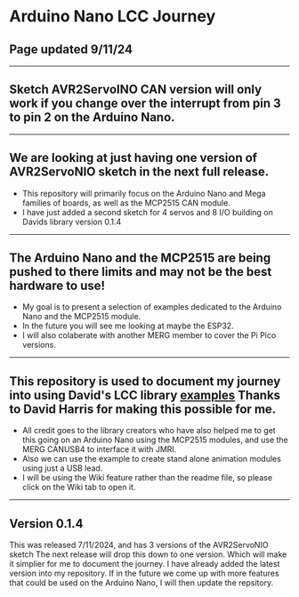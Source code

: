 # Arduino Nano LCC Journey

## Page updated 9/11/24

----

## Sketch AVR2ServoINO CAN version will only work if you change over the interrupt from pin 3 to pin 2 on the Arduino Nano.

----

## We are looking at just having one version of AVR2ServoNIO sketch in the next full release.

- This repository will primarily focus on the Arduino Nano and Mega families of boards, as well as the MCP2515 CAN module.
- I have just added a second sketch for 4 servos and 8 I/O building on Davids library version 0.1.4

----

## The Arduino Nano and the MCP2515 are being pushed to there limits and may not be the best hardware to use!

- My goal is to present a selection of examples dedicated to the Arduino Nano and the MCP2515 module.
- In the future you will see me looking at maybe the ESP32.
- I will also colaberate with another MERG member to cover the Pi Pico versions.

----

## This repository is used to document my journey into using David's LCC library [examples](https://github.com/openlcb/OpenLCB_Single_Thread) Thanks to David Harris for making this possible for me.

- All credit goes to the library creators who have also helped me to get this going on an Arduino Nano using the MCP2515 modules, and use the MERG CANUSB4 to interface it with JMRI.
- Also we can use the example to create stand alone animation modules using just a USB lead.
- I will be using the Wiki feature rather than the readme file, so please click on the Wiki tab to open it.

----

## Version 0.1.4

This was released 7/11/2024, and has 3 versions of the AVR2ServoNIO sketch The next release will drop this down to one version. Which will make it simplier for me to document the journey. I have already added the latest version into my repository. If in the future we come up with more features that could be used on the Arduino Nano, I will then update the repsitory.






